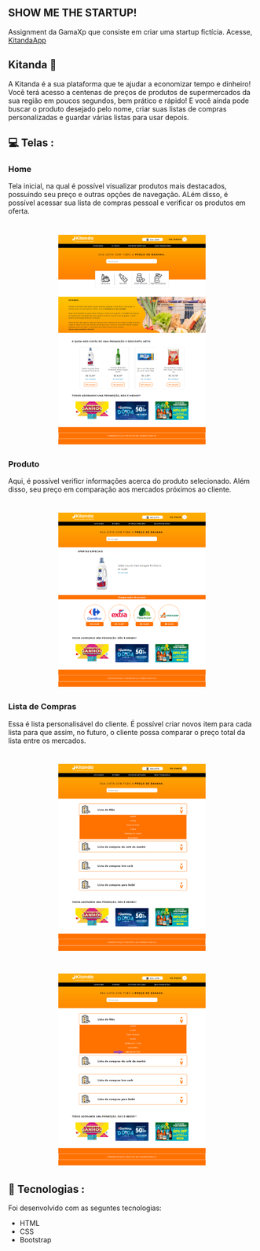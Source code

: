 ## SHOW ME THE STARTUP!

Assignment da GamaXp que consiste em criar uma startup fictícia. Acesse, <a href="https://kitanda.app/" target="_blank">KitandaApp</a>

## Kitanda :banana:

A Kitanda é a sua plataforma  que te ajudar a economizar tempo e dinheiro!
Você terá acesso a centenas de preços de produtos de supermercados da sua região em poucos segundos, bem prático e rápido!
E você ainda pode buscar o produto desejado pelo nome, criar suas listas de compras personalizadas e guardar várias listas para usar depois.

## 💻 Telas :

<h3>Home</h3>
<p>Tela inicial, na qual é possível visualizar produtos mais destacados, possuindo seu preço e outras opções de navegação. ALém disso, é possível acessar sua lista de compras pessoal e verificar os produtos em oferta.</p>

<h1 align="center">
    <img src="./src/images/kitanda-home.png" width="300px" />
</h1>  


<h3>Produto</h3>
<p>Aqui, é possível verificr informações acerca do produto selecionado. Além disso, seu preço em comparação aos mercados próximos ao cliente.</p>

<h1 align="center">
    <img src="./src/images/kitanda-product.png" width="300px" />
</h1>


<h3>Lista de Compras</h3>
<p>Essa é lista personalisável do cliente. É possível criar novos item para cada lista para que assim, no futuro, o cliente possa comparar o preço total da lista entre os mercados.</p>                                                     

<h1 align="center">
    <img src="./src/images/kitanda-list.png" width="300px" />
</h1>

<h1 align="center">
    <img src="./src/images/kitanda-listitem.png" width="300px" />
</h1>

## 🚀 Tecnologias :

Foi desenvolvido com as seguntes tecnologias:

- HTML
- CSS
- Bootstrap
